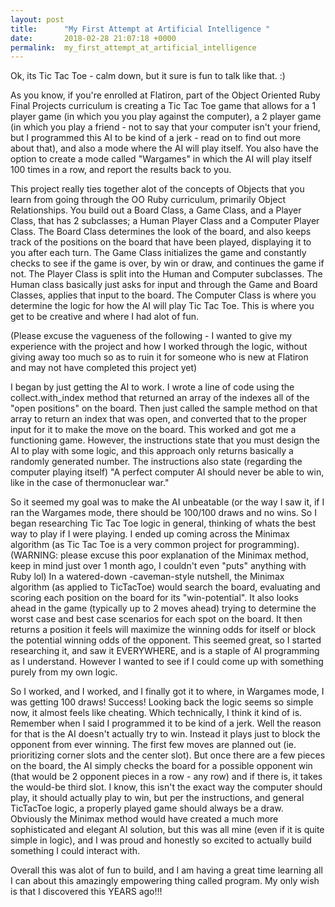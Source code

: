 ```yaml
---
layout: post
title:      "My First Attempt at Artificial Intelligence "
date:       2018-02-28 21:07:18 +0000
permalink:  my_first_attempt_at_artificial_intelligence
---
```



Ok, its Tic Tac Toe -  calm down, but it sure is fun to talk like that.  :)

As you know, if you're enrolled at Flatiron, part of the Object Oriented Ruby Final Projects curriculum is creating a Tic Tac Toe game that allows for a 1 player game (in which you you play against the computer), a 2 player game (in which you play a friend - not to say that your computer isn't your friend, but I programmed this AI to be kind of a jerk - read on to find out more about that),  and also a mode where the AI will play itself.  You also have the option to create a mode called "Wargames" in which the AI will play itself 100 times in a row, and report the results back to you.

This project really ties together alot of the concepts of Objects that you learn from going through the OO Ruby curriculum,  primarily Object Relationships.  You build out a Board Class, a Game Class, and a Player Class, that has 2 subclasses; a Human Player Class and a Computer Player Class.  The Board Class determines the look of the board, and also keeps track of the positions on the board that have been played, displaying it to you after each turn.  The Game Class initializes the game and constantly checks to see if the game is over, by win or draw, and continues the game if not.  The Player Class is split into the Human and Computer subclasses.  The Human class basically just asks for input and through the Game and Board Classes, applies that input to the board.  The Computer Class is where you determine the logic for how the AI will play Tic Tac Toe.  This is where you get to be creative and where I had alot of fun.  

(Please excuse the vagueness of the following - I wanted to give my experience with the project and how I worked through the logic, without giving away too much so as to ruin it for someone who is new at Flatiron and may not have completed this project yet)

I began by just getting the AI to work.  I wrote a line of code using the collect.with_index method that returned an array of the indexes all of the "open positions" on the board.  Then just called the sample method on that array to return an index that was open, and converted that to the proper input for it to make the move on the board.  This worked and got me a functioning game.  However, the instructions state that you must design the AI to play with some logic, and this approach only returns basically a randomly generated number.  The instructions also state (regarding the computer playing itself) "A perfect computer AI should never be able to win, like in the case of thermonuclear war."

So it seemed my goal was to make the AI unbeatable (or  the way I saw it, if I ran the Wargames mode, there should be 100/100 draws and no wins.  So I began researching Tic Tac Toe logic in general, thinking of whats the best way to play if I were playing.  I ended up coming across the Minimax algorithm (as Tic Tac Toe is a very common project for programming).  (WARNING: please excuse this poor explanation of the Minimax method, keep in mind just over 1 month ago, I couldn't even "puts" anything with Ruby lol)  In a watered-down -caveman-style nutshell, the Minimax algorithm (as applied to TicTacToe) would search the board, evaluating and scoring each position on the board for its "win-potential". It also looks ahead in the game (typically up to 2 moves ahead) trying to determine the worst case and best case scenarios for each spot on the board.  It then returns a position it feels will maximize the winning odds for itself or block the potential winning odds of the opponent.  This seemed great, so I started researching it, and saw it EVERYWHERE, and is a staple of AI programming as I understand.  However I wanted to see if I could come up with something purely from my own logic.  

So I worked, and I worked, and I finally got it to where, in Wargames mode, I was getting 100 draws!  Success! Looking back the logic seems so simple now, it almost feels like cheating.  Which technically, I think it kind of is.  Remember when I said I programmed it to be kind of a jerk.  Well the reason for that is the AI doesn't actually try to win.  Instead it plays just to block the opponent from ever winning.  The first few moves are planned out (ie. prioritizing corner slots and the center slot). But once there are a few pieces on the board, the AI simply checks the board for a possible opponent win (that would be 2 opponent pieces in a row - any row) and if there is, it takes the would-be third slot.  I know, this isn't the exact way the computer should play, it should actually play to win, but per the instructions, and general TicTacToe logic, a properly played game should always be a draw.  Obviously the Minimax method would have created a much more sophisticated and elegant AI solution,  but this was all mine (even if it is quite simple in logic), and I was proud and honestly so excited to actually build something I could interact with.  

Overall this was alot of fun to build, and I am having a great time learning all I can about this amazingly empowering thing called program.  My only wish is that I discovered this YEARS ago!!! 
